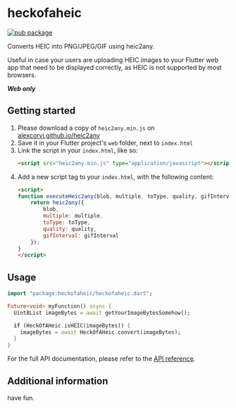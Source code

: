 # heckofaheic
[![pub package](https://img.shields.io/pub/v/heckofaheic)](https://pub.dev/packages/heckofaheic)

Converts HEIC into PNG/JPEG/GIF using heic2any.

Useful in case your users are uploading HEIC images to your Flutter web app
that need to be displayed correctly, as HEIC is not supported by most browsers.

***Web only***

## Getting started
1. Please download a copy of `heic2any.min.js` on [alexcorvi.github.io/heic2any](https://alexcorvi.github.io/heic2any/)
2. Save it in your Flutter project's `web` folder, next to `index.html`
3. Link the script in your `index.html`, like so:
	```html
	<script src="heic2any.min.js" type="application/javascript"></script>
	```
4. Add a new script tag to your `index.html`, with the following content:
	```html
	<script>
	function executeHeic2any(blob, multiple, toType, quality, gifInterval) {
		return heic2any({
			blob,
			multiple: multiple,
			toType: toType,
			quality: quality,
			gifInterval: gifInterval
		});
	}
	</script>
	```

## Usage
```dart
import "package:heckofaheic/heckofaheic.dart";

Future<void> myFunction() async {
  Uint8List imageBytes = await getYourImageBytesSomehow();

  if (HeckOfAHeic.isHEIC(imageBytes)) {
    imageBytes = await HeckOfAHeic.convert(imageBytes);
  }
}
```

For the full API documentation, please refer to the [API reference](https://pub.dev/documentation/heckofaheic/latest/heckofaheic/heckofaheic-library.html).

## Additional information
have fun.
